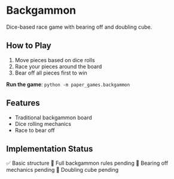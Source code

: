 # Backgammon

Dice-based race game with bearing off and doubling cube.

## How to Play

1. Move pieces based on dice rolls
1. Race your pieces around the board
1. Bear off all pieces first to win

**Run the game**: `python -m paper_games.backgammon`

## Features

- Traditional backgammon board
- Dice rolling mechanics
- Race to bear off

## Implementation Status

✅ Basic structure 🔄 Full backgammon rules pending 🔄 Bearing off mechanics pending 🔄 Doubling cube pending
